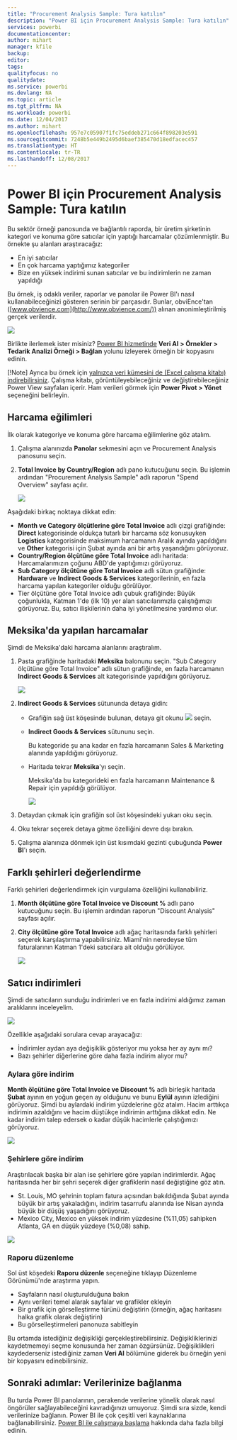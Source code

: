 ```yaml
---
title: "Procurement Analysis Sample: Tura katılın"
description: "Power BI için Procurement Analysis Sample: Tura katılın"
services: powerbi
documentationcenter: 
author: mihart
manager: kfile
backup: 
editor: 
tags: 
qualityfocus: no
qualitydate: 
ms.service: powerbi
ms.devlang: NA
ms.topic: article
ms.tgt_pltfrm: NA
ms.workload: powerbi
ms.date: 12/04/2017
ms.author: mihart
ms.openlocfilehash: 957e7c05907f1fc75eddeb271c664f898203e591
ms.sourcegitcommit: 7248b5e449b2495d6baef385470d18edfacec457
ms.translationtype: HT
ms.contentlocale: tr-TR
ms.lasthandoff: 12/08/2017
---
```

# <a name="procurement-analysis-sample-for-power-bi-take-a-tour"></a>Power BI için Procurement Analysis Sample: Tura katılın
Bu sektör örneği panosunda ve bağlantılı raporda, bir üretim şirketinin kategori ve konuma göre satıcılar için yaptığı harcamalar çözümlenmiştir. Bu örnekte şu alanları araştıracağız:

* En iyi satıcılar
* En çok harcama yaptığımız kategoriler
* Bize en yüksek indirimi sunan satıcılar ve bu indirimlerin ne zaman yapıldığı

Bu örnek, iş odaklı veriler, raporlar ve panolar ile Power BI'ı nasıl kullanabileceğinizi gösteren serinin bir parçasıdır. Bunlar, obviEnce'tan ([www.obvience.com](http://www.obvience.com/)) alınan anonimleştirilmiş gerçek verilerdir.

![](media/sample-procurement/procurement1.png)

Birlikte ilerlemek ister misiniz? [Power BI hizmetinde](https://powerbi.com) **Veri Al > Örnekler > Tedarik Analizi Örneği > Bağlan** yolunu izleyerek örneğin bir kopyasını edinin.

[!Note] Ayrıca bu örnek için [ yalnızca veri kümesini de (Excel çalışma kitabı) indirebilirsiniz](http://go.microsoft.com/fwlink/?LinkId=529784). Çalışma kitabı, görüntüleyebileceğiniz ve değiştirebileceğiniz Power View sayfaları içerir. Ham verileri görmek için **Power Pivot > Yönet** seçeneğini belirleyin.

## <a name="spending-trends"></a>Harcama eğilimleri
İlk olarak kategoriye ve konuma göre harcama eğilimlerine göz atalım.  

1. Çalışma alanınızda **Panolar** sekmesini açın ve Procurement Analysis panosunu seçin.
2. **Total Invoice by Country/Region** adlı pano kutucuğunu seçin. Bu işlemin ardından "Procurement Analysis Sample" adlı raporun "Spend Overview" sayfası açılır.
   
    ![](media/sample-procurement/procurement2.png)

Aşağıdaki birkaç noktaya dikkat edin:

* **Month ve Category ölçütlerine göre Total Invoice** adlı çizgi grafiğinde: **Direct** kategorisinde oldukça tutarlı bir harcama söz konusuyken **Logistics** kategorisinde maksimum harcamanın Aralık ayında yapıldığını ve **Other** kategorisi için Şubat ayında ani bir artış yaşandığını görüyoruz.
* **Country/Region ölçütüne göre Total Invoice** adlı haritada: Harcamalarımızın çoğunu ABD'de yaptığımızı görüyoruz.
* **Sub Category ölçütüne göre Total Invoice** adlı sütun grafiğinde: **Hardware** ve **Indirect Goods & Services** kategorilerinin, en fazla harcama yapılan kategoriler olduğu görülüyor.
* Tier ölçütüne göre Total Invoice adlı çubuk grafiğinde: Büyük çoğunlukla, Katman 1'de (ilk 10) yer alan satıcılarımızla çalıştığımızı görüyoruz. Bu, satıcı ilişkilerinin daha iyi yönetilmesine yardımcı olur.

## <a name="spending-in-mexico"></a>Meksika'da yapılan harcamalar
Şimdi de Meksika'daki harcama alanlarını araştıralım.

1. Pasta grafiğinde haritadaki **Meksika** balonunu seçin. "Sub Category ölçütüne göre Total Invoice" adlı sütun grafiğinde, en fazla harcamanın **Indirect Goods & Services** alt kategorisinde yapıldığını görüyoruz.
   
   ![](media/sample-procurement/pbi_procsample_spendmexico.png)
2. **Indirect Goods & Services** sütununda detaya gidin:
   
   * Grafiğin sağ üst köşesinde bulunan, detaya git okunu ![](media/sample-procurement/pbi_drilldown_icon.png) seçin.
   * **Indirect Goods & Services** sütununu seçin.
     
      Bu kategoride şu ana kadar en fazla harcamanın Sales & Marketing alanında yapıldığını görüyoruz.
   * Haritada tekrar **Meksika**'yı seçin.
     
      Meksika'da bu kategorideki en fazla harcamanın Maintenance & Repair için yapıldığı görülüyor.
     
      ![](media/sample-procurement/pbi_procsample_drill_mexico.png)
3. Detaydan çıkmak için grafiğin sol üst köşesindeki yukarı oku seçin.
4. Oku tekrar seçerek detaya gitme özelliğini devre dışı bırakın.  
5. Çalışma alanınıza dönmek için üst kısımdaki gezinti çubuğunda **Power BI**'ı seçin.

## <a name="evaluate-different-cities"></a>Farklı şehirleri değerlendirme
Farklı şehirleri değerlendirmek için vurgulama özelliğini kullanabiliriz.

1. **Month ölçütüne göre Total Invoice ve Discount %** adlı pano kutucuğunu seçin. Bu işlemin ardından raporun "Discount Analysis" sayfası açılır.
2. **City ölçütüne göre Total Invoice** adlı ağaç haritasında farklı şehirleri seçerek karşılaştırma yapabilirsiniz. Miami'nin neredeyse tüm faturalarının Katman 1'deki satıcılara ait olduğu görülüyor.
   
   ![](media/sample-procurement/pbi_procsample_miamitreemap2.png)

## <a name="vendor-discounts"></a>Satıcı indirimleri
Şimdi de satıcıların sunduğu indirimleri ve en fazla indirimi aldığımız zaman aralıklarını inceleyelim. 

![](media/sample-procurement/procurement4.png)

Özellikle aşağıdaki sorulara cevap arayacağız:

* İndirimler aydan aya değişiklik gösteriyor mu yoksa her ay aynı mı?
* Bazı şehirler diğerlerine göre daha fazla indirim alıyor mu?

### <a name="discount-by-month"></a>Aylara göre indirim
**Month ölçütüne göre Total Invoice ve Discount %** adlı birleşik haritada **Şubat** ayının en yoğun geçen ay olduğunu ve bunu **Eylül** ayının izlediğini görüyoruz. Şimdi bu aylardaki indirim yüzdelerine göz atalım.
Hacim arttıkça indirimin azaldığını ve hacim düştükçe indirimin arttığına dikkat edin. Ne kadar indirim talep edersek o kadar düşük hacimlerle çalıştığımızı görüyoruz.

![](media/sample-procurement/procurement5.png)

### <a name="discount-by-city"></a>Şehirlere göre indirim
Araştırılacak başka bir alan ise şehirlere göre yapılan indirimlerdir. Ağaç haritasında her bir şehri seçerek diğer grafiklerin nasıl değiştiğine göz atın. 

* St. Louis, MO şehrinin toplam fatura açısından bakıldığında Şubat ayında büyük bir artış yakaladığını, indirim tasarrufu alanında ise Nisan ayında büyük bir düşüş yaşadığını görüyoruz.
* Mexico City, Mexico en yüksek indirim yüzdesine (%11,05) sahipken Atlanta, GA en düşük yüzdeye (%0,08) sahip.

![](media/sample-procurement/procurement6.png)

### <a name="edit-the-report"></a>Raporu düzenleme
Sol üst köşedeki **Raporu düzenle** seçeneğine tıklayıp Düzenleme Görünümü'nde araştırma yapın.

* Sayfaların nasıl oluşturulduğuna bakın
* Aynı verileri temel alarak sayfalar ve grafikler ekleyin
* Bir grafik için görselleştirme türünü değiştirin (örneğin, ağaç haritasını halka grafik olarak değiştirin)
* Bu görselleştirmeleri panonuza sabitleyin

Bu ortamda istediğiniz değişikliği gerçekleştirebilirsiniz. Değişikliklerinizi kaydetmemeyi seçme konusunda her zaman özgürsünüz. Değişiklikleri kaydederseniz istediğiniz zaman **Veri Al** bölümüne giderek bu örneğin yeni bir kopyasını edinebilirsiniz.

## <a name="next-steps-connect-to-your-data"></a>Sonraki adımlar: Verilerinize bağlanma
Bu turda Power BI panolarının, perakende verilerine yönelik olarak nasıl öngörüler sağlayabileceğini kavradığınızı umuyoruz. Şimdi sıra sizde, kendi verilerinize bağlanın. Power BI ile çok çeşitli veri kaynaklarına bağlanabilirsiniz. [Power BI ile çalışmaya başlama](service-get-started.md) hakkında daha fazla bilgi edinin.

